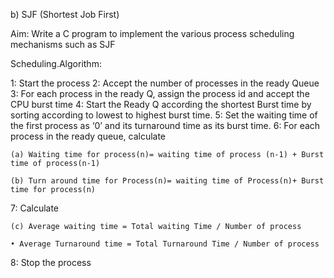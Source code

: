 b) SJF (Shortest Job First)

Aim: Write a C program to implement the various process scheduling mechanisms such as SJF

Scheduling.Algorithm:

  1: Start the process
  2: Accept the number of processes in the ready Queue
  3: For each process in the ready Q, assign the process id and accept the CPU burst time
  4: Start the Ready Q according the shortest Burst time by sorting according to lowest to highest burst
  time.
  5: Set the waiting time of the first process as ‘0’ and its turnaround time as its burst time.
  6: For each process in the ready queue, calculate

    (a) Waiting time for process(n)= waiting time of process (n-1) + Burst time of process(n-1)

    (b) Turn around time for Process(n)= waiting time of Process(n)+ Burst time for process(n)

  7: Calculate

    (c) Average waiting time = Total waiting Time / Number of process

    • Average Turnaround time = Total Turnaround Time / Number of process
  8: Stop the process
